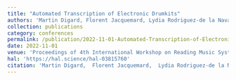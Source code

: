 ```yaml
---
title: "Automated Transcription of Electronic Drumkits"
authors: 'Martin Digard, Florent Jacquemard, Lydia Rodriguez-de la Nava'
collection: publications
category: conferences
permalink: /publication/2022-11-01-Automated-Transcription-of-Electronic-Drumkits
date: 2022-11-01
venue: 'Proceedings of 4th International Workshop on Reading Music Systems (WoRMS)'
hal: 'https://hal.science/hal-03815760'
citation: 'Martin Digard,  Florent Jacquemard,  Lydia Rodriguez-de la Nava, &quot;Automated Transcription of Electronic Drumkits.&quot; In the proceedings of 4th International Workshop on Reading Music Systems (WoRMS), 2022.'
---
```

